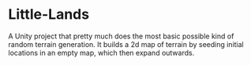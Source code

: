 # Little-Lands

A Unity project that pretty much does the most basic possible kind of random terrain generation. It builds a 2d map of terrain by seeding initial locations in an empty map, which then expand outwards.
